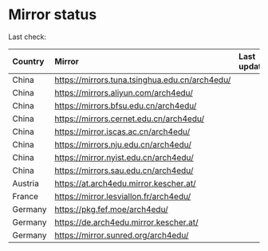 <script src="./time.js"></script>
# Mirror status
Last check: <script type="text/javascript">localize(1727407624.4668496);</script>

|Country|Mirror|Last update|
|:------|:-----|:----------|
|China|https://mirrors.tuna.tsinghua.edu.cn/arch4edu/|<script type="text/javascript">localize(1727375938);</script>|
|China|https://mirrors.aliyun.com/arch4edu/|<script type="text/javascript">localize(1727375938);</script>|
|China|https://mirrors.bfsu.edu.cn/arch4edu/|<script type="text/javascript">localize(1727375938);</script>|
|China|https://mirrors.cernet.edu.cn/arch4edu/|<script type="text/javascript">localize(1727375938);</script>|
|China|https://mirror.iscas.ac.cn/arch4edu/|<script type="text/javascript">localize(1727375938);</script>|
|China|https://mirrors.nju.edu.cn/arch4edu/|<script type="text/javascript">localize(1727375938);</script>|
|China|https://mirror.nyist.edu.cn/arch4edu/|<script type="text/javascript">localize(1727375938);</script>|
|China|https://mirrors.sau.edu.cn/arch4edu/|<script type="text/javascript">localize(1727375938);</script>|
|Austria|https://at.arch4edu.mirror.kescher.at/|<script type="text/javascript">localize(1727375938);</script>|
|France|https://mirror.lesviallon.fr/arch4edu/|<script type="text/javascript">localize(1727375938);</script>|
|Germany|https://pkg.fef.moe/arch4edu/|<script type="text/javascript">localize(1727375938);</script>|
|Germany|https://de.arch4edu.mirror.kescher.at/|<script type="text/javascript">localize(1727375938);</script>|
|Germany|https://mirror.sunred.org/arch4edu/|<script type="text/javascript">localize(1727375938);</script>|

<script src="./tablefilter/tablefilter.js"></script>
<script src="./table.js"></script>